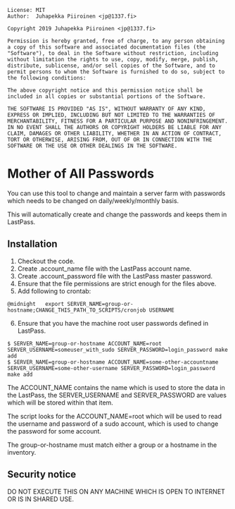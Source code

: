 ```
License: MIT
Author:  Juhapekka Piiroinen <jp@1337.fi>

Copyright 2019 Juhapekka Piiroinen <jp@1337.fi>

Permission is hereby granted, free of charge, to any person obtaining a copy of this software and associated documentation files (the "Software"), to deal in the Software without restriction, including without limitation the rights to use, copy, modify, merge, publish, distribute, sublicense, and/or sell copies of the Software, and to permit persons to whom the Software is furnished to do so, subject to the following conditions:

The above copyright notice and this permission notice shall be included in all copies or substantial portions of the Software.

THE SOFTWARE IS PROVIDED "AS IS", WITHOUT WARRANTY OF ANY KIND, EXPRESS OR IMPLIED, INCLUDING BUT NOT LIMITED TO THE WARRANTIES OF MERCHANTABILITY, FITNESS FOR A PARTICULAR PURPOSE AND NONINFRINGEMENT. IN NO EVENT SHALL THE AUTHORS OR COPYRIGHT HOLDERS BE LIABLE FOR ANY CLAIM, DAMAGES OR OTHER LIABILITY, WHETHER IN AN ACTION OF CONTRACT, TORT OR OTHERWISE, ARISING FROM, OUT OF OR IN CONNECTION WITH THE SOFTWARE OR THE USE OR OTHER DEALINGS IN THE SOFTWARE.
```
# Mother of All Passwords
You can use this tool to change and maintain a server farm with passwords which needs to be changed on daily/weekly/monthly basis.

This will automatically create and change the passwords and keeps them in LastPass.

## Installation
1) Checkout the code.
2) Create .account_name file with the LastPass account name.
3) Create .account_password file with the LastPass master password.
4) Ensure that the file permissions are strict enough for the files above.
5) Add following to crontab:
```
@midnight   export SERVER_NAME=group-or-hostname;CHANGE_THIS_PATH_TO_SCRIPTS/cronjob USERNAME
```
6) Ensure that you have the machine root user passwords defined in LastPass.
```
$ SERVER_NAME=group-or-hostname ACCOUNT_NAME=root SERVER_USERNAME=someuser_with_sudo SERVER_PASSWORD=login_password make add
$ SERVER_NAME=group-or-hostname ACCOUNT_NAME=some-other-accountname SERVER_USERNAME=some-other-username SERVER_PASSWORD=login_password make add
```
The ACCOUNT_NAME contains the name which is used to store the data in the LastPass, the SERVER_USERNAME and SERVER_PASSWORD are values which will be stored within that item.

The script looks for the ACCOUNT_NAME=root which will be used to read the username and password of a sudo account, which is used to change the password for some account.

The group-or-hostname must match either a group or a hostname in the inventory.


## Security notice
DO NOT EXECUTE THIS ON ANY MACHINE WHICH IS OPEN TO INTERNET OR IS IN SHARED USE.

